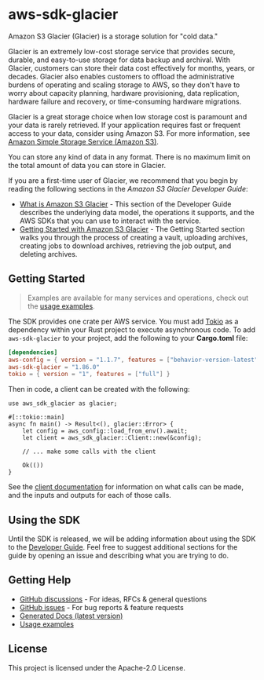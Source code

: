 # aws-sdk-glacier

Amazon S3 Glacier (Glacier) is a storage solution for "cold data."

Glacier is an extremely low-cost storage service that provides secure, durable, and easy-to-use storage for data backup and archival. With Glacier, customers can store their data cost effectively for months, years, or decades. Glacier also enables customers to offload the administrative burdens of operating and scaling storage to AWS, so they don't have to worry about capacity planning, hardware provisioning, data replication, hardware failure and recovery, or time-consuming hardware migrations.

Glacier is a great storage choice when low storage cost is paramount and your data is rarely retrieved. If your application requires fast or frequent access to your data, consider using Amazon S3. For more information, see [Amazon Simple Storage Service (Amazon S3)](http://aws.amazon.com/s3/).

You can store any kind of data in any format. There is no maximum limit on the total amount of data you can store in Glacier.

If you are a first-time user of Glacier, we recommend that you begin by reading the following sections in the _Amazon S3 Glacier Developer Guide_:
  - [What is Amazon S3 Glacier](https://docs.aws.amazon.com/amazonglacier/latest/dev/introduction.html) - This section of the Developer Guide describes the underlying data model, the operations it supports, and the AWS SDKs that you can use to interact with the service.
  - [Getting Started with Amazon S3 Glacier](https://docs.aws.amazon.com/amazonglacier/latest/dev/amazon-glacier-getting-started.html) - The Getting Started section walks you through the process of creating a vault, uploading archives, creating jobs to download archives, retrieving the job output, and deleting archives.

## Getting Started

> Examples are available for many services and operations, check out the
> [usage examples](https://github.com/awsdocs/aws-doc-sdk-examples/tree/main/rustv1).

The SDK provides one crate per AWS service. You must add [Tokio](https://crates.io/crates/tokio)
as a dependency within your Rust project to execute asynchronous code. To add `aws-sdk-glacier` to
your project, add the following to your **Cargo.toml** file:

```toml
[dependencies]
aws-config = { version = "1.1.7", features = ["behavior-version-latest"] }
aws-sdk-glacier = "1.86.0"
tokio = { version = "1", features = ["full"] }
```

Then in code, a client can be created with the following:

```rust,no_run
use aws_sdk_glacier as glacier;

#[::tokio::main]
async fn main() -> Result<(), glacier::Error> {
    let config = aws_config::load_from_env().await;
    let client = aws_sdk_glacier::Client::new(&config);

    // ... make some calls with the client

    Ok(())
}
```

See the [client documentation](https://docs.rs/aws-sdk-glacier/latest/aws_sdk_glacier/client/struct.Client.html)
for information on what calls can be made, and the inputs and outputs for each of those calls.

## Using the SDK

Until the SDK is released, we will be adding information about using the SDK to the
[Developer Guide](https://docs.aws.amazon.com/sdk-for-rust/latest/dg/welcome.html). Feel free to suggest
additional sections for the guide by opening an issue and describing what you are trying to do.

## Getting Help

* [GitHub discussions](https://github.com/awslabs/aws-sdk-rust/discussions) - For ideas, RFCs & general questions
* [GitHub issues](https://github.com/awslabs/aws-sdk-rust/issues/new/choose) - For bug reports & feature requests
* [Generated Docs (latest version)](https://awslabs.github.io/aws-sdk-rust/)
* [Usage examples](https://github.com/awsdocs/aws-doc-sdk-examples/tree/main/rustv1)

## License

This project is licensed under the Apache-2.0 License.


